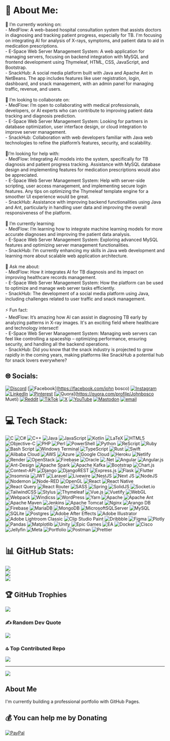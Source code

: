 # 💫 About Me:
🔭 I’m currently working on:<br>- MedFlow: A web-based hospital consultation system that assists doctors in diagnosing and tracking patient progress, especially for TB. I'm focusing on integrating AI for analysis of X-rays, symptoms, and patient data to aid in medication prescriptions.<br>- E-Space Web Server Management System: A web application for managing servers, focusing on backend integration with MySQL and frontend development using Thymeleaf, HTML, CSS, JavaScript, and Bootstrap.<br>- SnackHub: A social media platform built with Java and Apache Ant in NetBeans. The app includes features like user registration, login, dashboard, and snack management, with an admin panel for managing traffic, revenue, and users.<br><br>👯 I’m looking to collaborate on:<br>- MedFlow: I’m open to collaborating with medical professionals, developers, or AI experts who can contribute to improving patient data tracking and diagnosis prediction.<br>- E-Space Web Server Management System: Looking for partners in database optimization, user interface design, or cloud integration to improve server management.<br>- SnackHub: Collaboration with web developers familiar with Java web technologies to refine the platform’s features, security, and scalability.<br><br>🤝I’m looking for help with:<br>- MedFlow: Integrating AI models into the system, specifically for TB diagnosis and patient progress tracking. Assistance with MySQL database design and implementing features for medication prescriptions would also be appreciated.<br>- E-Space Web Server Management System: Help with server-side scripting, user access management, and implementing secure login features. Any tips on optimizing the Thymeleaf template engine for a smoother UI experience would be great.<br>- SnackHub: Assistance with improving backend functionalities using Java and Ant, particularly in handling user data and improving the overall responsiveness of the platform.<br><br>🌱 I’m currently learning:<br>- MedFlow: I’m learning how to integrate machine learning models for more accurate diagnoses and improving the patient data analysis.<br>- E-Space Web Server Management System: Exploring advanced MySQL features and optimizing server management functionalities.<br>- SnackHub: I’m currently enhancing my skills in Java web development and learning more about scalable web application architecture.<br><br>💬 Ask me about:<br>- MedFlow: How it integrates AI for TB diagnosis and its impact on improving healthcare records management.<br>- E-Space Web Server Management System: How the platform can be used to optimize and manage web server tasks efficiently.<br>- SnackHub: The development of a social media platform using Java, including challenges related to user traffic and snack management.<br><br>⚡ Fun fact:<br>- MedFlow: It’s amazing how AI can assist in diagnosing TB early by analyzing patterns in X-ray images. It's an exciting field where healthcare and technology intersect!<br>- E-Space Web Server Management System: Managing web servers can feel like controlling a spaceship – optimizing performance, ensuring security, and handling all the backend operations.<br>- SnackHub: Did you know that the snack industry is projected to grow rapidly in the coming years, making platforms like SnackHub a potential hub for snack lovers everywhere?


## 🌐 Socials:
[![Discord](https://img.shields.io/badge/Discord-%237289DA.svg?logo=discord&logoColor=white)](https://discord.gg/musetikisilu) [![Facebook](https://img.shields.io/badge/Facebook-%231877F2.svg?logo=Facebook&logoColor=white)](https://facebook.com/john bosco) [![Instagram](https://img.shields.io/badge/Instagram-%23E4405F.svg?logo=Instagram&logoColor=white)](https://instagram.com/techkenya_) [![LinkedIn](https://img.shields.io/badge/LinkedIn-%230077B5.svg?logo=linkedin&logoColor=white)](https://linkedin.com/in/johnboscokisilumueti) [![Pinterest](https://img.shields.io/badge/Pinterest-%23E60023.svg?logo=Pinterest&logoColor=white)](https://pinterest.com/muetijohnbosco35) [![Quora](https://img.shields.io/badge/Quora-%23B92B27.svg?logo=Quora&logoColor=white)](https://quora.com/profile/Johnbosco Mueti) [![Reddit](https://img.shields.io/badge/Reddit-%23FF4500.svg?logo=Reddit&logoColor=white)](https://reddit.com/user/muetikisilu) [![TikTok](https://img.shields.io/badge/TikTok-%23000000.svg?logo=TikTok&logoColor=white)](https://tiktok.com/@healthycommunity_) [![X](https://img.shields.io/badge/X-black.svg?logo=X&logoColor=white)](https://x.com/johnboscomueti) [![YouTube](https://img.shields.io/badge/YouTube-%23FF0000.svg?logo=YouTube&logoColor=white)](https://youtube.com/@muetikisilu) [![Mastodon](https://img.shields.io/badge/-MASTODON-%232B90D9?logo=mastodon&logoColor=white)](https://mastodon.social/@Kisilu) [![email](https://img.shields.io/badge/Email-D14836?logo=gmail&logoColor=white)](mailto:muetijohnbosco35@gmail.com) 

# 💻 Tech Stack:
![C](https://img.shields.io/badge/c-%2300599C.svg?style=for-the-badge&logo=c&logoColor=white) ![C#](https://img.shields.io/badge/c%23-%23239120.svg?style=for-the-badge&logo=csharp&logoColor=white) ![C++](https://img.shields.io/badge/c++-%2300599C.svg?style=for-the-badge&logo=c%2B%2B&logoColor=white) ![Java](https://img.shields.io/badge/java-%23ED8B00.svg?style=for-the-badge&logo=openjdk&logoColor=white) ![JavaScript](https://img.shields.io/badge/javascript-%23323330.svg?style=for-the-badge&logo=javascript&logoColor=%23F7DF1E) ![Kotlin](https://img.shields.io/badge/kotlin-%237F52FF.svg?style=for-the-badge&logo=kotlin&logoColor=white) ![LaTeX](https://img.shields.io/badge/latex-%23008080.svg?style=for-the-badge&logo=latex&logoColor=white) ![HTML5](https://img.shields.io/badge/html5-%23E34F26.svg?style=for-the-badge&logo=html5&logoColor=white) ![Objective-C](https://img.shields.io/badge/OBJECTIVE--C-%233A95E3.svg?style=for-the-badge&logo=apple&logoColor=white) ![PHP](https://img.shields.io/badge/php-%23777BB4.svg?style=for-the-badge&logo=php&logoColor=white) ![Perl](https://img.shields.io/badge/perl-%2339457E.svg?style=for-the-badge&logo=perl&logoColor=white) ![PowerShell](https://img.shields.io/badge/PowerShell-%235391FE.svg?style=for-the-badge&logo=powershell&logoColor=white) ![Python](https://img.shields.io/badge/python-3670A0?style=for-the-badge&logo=python&logoColor=ffdd54) ![ReScript](https://img.shields.io/badge/rescript-%2314162c?style=for-the-badge&logo=rescript&logoColor=e34c4c) ![Ruby](https://img.shields.io/badge/ruby-%23CC342D.svg?style=for-the-badge&logo=ruby&logoColor=white) ![Bash Script](https://img.shields.io/badge/bash_script-%23121011.svg?style=for-the-badge&logo=gnu-bash&logoColor=white) ![Windows Terminal](https://img.shields.io/badge/Windows%20Terminal-%234D4D4D.svg?style=for-the-badge&logo=windows-terminal&logoColor=white) ![TypeScript](https://img.shields.io/badge/typescript-%23007ACC.svg?style=for-the-badge&logo=typescript&logoColor=white) ![Rust](https://img.shields.io/badge/rust-%23000000.svg?style=for-the-badge&logo=rust&logoColor=white) ![Swift](https://img.shields.io/badge/swift-F54A2A?style=for-the-badge&logo=swift&logoColor=white) ![Alibaba Cloud](https://img.shields.io/badge/AlibabaCloud-%23FF6701.svg?style=for-the-badge&logo=alibabacloud&logoColor=white) ![AWS](https://img.shields.io/badge/AWS-%23FF9900.svg?style=for-the-badge&logo=amazon-aws&logoColor=white) ![Azure](https://img.shields.io/badge/azure-%230072C6.svg?style=for-the-badge&logo=microsoftazure&logoColor=white) ![Google Cloud](https://img.shields.io/badge/GoogleCloud-%234285F4.svg?style=for-the-badge&logo=google-cloud&logoColor=white) ![Heroku](https://img.shields.io/badge/heroku-%23430098.svg?style=for-the-badge&logo=heroku&logoColor=white) ![Netlify](https://img.shields.io/badge/netlify-%23000000.svg?style=for-the-badge&logo=netlify&logoColor=#00C7B7) ![Render](https://img.shields.io/badge/Render-%46E3B7.svg?style=for-the-badge&logo=render&logoColor=white) ![OpenStack](https://img.shields.io/badge/Openstack-%23f01742.svg?style=for-the-badge&logo=openstack&logoColor=white) ![Firebase](https://img.shields.io/badge/firebase-%23039BE5.svg?style=for-the-badge&logo=firebase) ![Oracle](https://img.shields.io/badge/Oracle-F80000?style=for-the-badge&logo=oracle&logoColor=white) ![.Net](https://img.shields.io/badge/.NET-5C2D91?style=for-the-badge&logo=.net&logoColor=white) ![Angular](https://img.shields.io/badge/angular-%23DD0031.svg?style=for-the-badge&logo=angular&logoColor=white) ![Angular.js](https://img.shields.io/badge/angular.js-%23E23237.svg?style=for-the-badge&logo=angularjs&logoColor=white) ![Ant-Design](https://img.shields.io/badge/-AntDesign-%230170FE?style=for-the-badge&logo=ant-design&logoColor=white) ![Apache Spark](https://img.shields.io/badge/Apache%20Spark-FDEE21?style=for-the-badge&logo=apachespark&logoColor=black) ![Apache Kafka](https://img.shields.io/badge/Apache%20Kafka-000?style=for-the-badge&logo=apachekafka) ![Bootstrap](https://img.shields.io/badge/bootstrap-%238511FA.svg?style=for-the-badge&logo=bootstrap&logoColor=white) ![Chart.js](https://img.shields.io/badge/chart.js-F5788D.svg?style=for-the-badge&logo=chart.js&logoColor=white) ![Context-API](https://img.shields.io/badge/Context--Api-000000?style=for-the-badge&logo=react) ![Django](https://img.shields.io/badge/django-%23092E20.svg?style=for-the-badge&logo=django&logoColor=white) ![DjangoREST](https://img.shields.io/badge/DJANGO-REST-ff1709?style=for-the-badge&logo=django&logoColor=white&color=ff1709&labelColor=gray) ![Express.js](https://img.shields.io/badge/express.js-%23404d59.svg?style=for-the-badge&logo=express&logoColor=%2361DAFB) ![Flask](https://img.shields.io/badge/flask-%23000.svg?style=for-the-badge&logo=flask&logoColor=white) ![Flutter](https://img.shields.io/badge/Flutter-%2302569B.svg?style=for-the-badge&logo=Flutter&logoColor=white) ![Insomnia](https://img.shields.io/badge/Insomnia-black?style=for-the-badge&logo=insomnia&logoColor=5849BE) ![JWT](https://img.shields.io/badge/JWT-black?style=for-the-badge&logo=JSON%20web%20tokens) ![Laravel](https://img.shields.io/badge/laravel-%23FF2D20.svg?style=for-the-badge&logo=laravel&logoColor=white) ![Livewire](https://img.shields.io/badge/livewire-%234e56a6.svg?style=for-the-badge&logo=livewire&logoColor=white) ![NestJS](https://img.shields.io/badge/nestjs-%23E0234E.svg?style=for-the-badge&logo=nestjs&logoColor=white) ![Next JS](https://img.shields.io/badge/Next-black?style=for-the-badge&logo=next.js&logoColor=white) ![NodeJS](https://img.shields.io/badge/node.js-6DA55F?style=for-the-badge&logo=node.js&logoColor=white) ![Nodemon](https://img.shields.io/badge/NODEMON-%23323330.svg?style=for-the-badge&logo=nodemon&logoColor=%BBDEAD) ![Node-RED](https://img.shields.io/badge/Node--RED-%238F0000.svg?style=for-the-badge&logo=node-red&logoColor=white) ![OpenGL](https://img.shields.io/badge/OpenGL-%23FFFFFF.svg?style=for-the-badge&logo=opengl) ![React](https://img.shields.io/badge/react-%2320232a.svg?style=for-the-badge&logo=react&logoColor=%2361DAFB) ![React Native](https://img.shields.io/badge/react_native-%2320232a.svg?style=for-the-badge&logo=react&logoColor=%2361DAFB) ![React Query](https://img.shields.io/badge/-React%20Query-FF4154?style=for-the-badge&logo=react%20query&logoColor=white) ![React Router](https://img.shields.io/badge/React_Router-CA4245?style=for-the-badge&logo=react-router&logoColor=white) ![SASS](https://img.shields.io/badge/SASS-hotpink.svg?style=for-the-badge&logo=SASS&logoColor=white) ![Spring](https://img.shields.io/badge/spring-%236DB33F.svg?style=for-the-badge&logo=spring&logoColor=white) ![SolidJS](https://img.shields.io/badge/SolidJS-2c4f7c?style=for-the-badge&logo=solid&logoColor=c8c9cb) ![Socket.io](https://img.shields.io/badge/Socket.io-black?style=for-the-badge&logo=socket.io&badgeColor=010101) ![TailwindCSS](https://img.shields.io/badge/tailwindcss-%2338B2AC.svg?style=for-the-badge&logo=tailwind-css&logoColor=white) ![Stylus](https://img.shields.io/badge/stylus-%23ff6347.svg?style=for-the-badge&logo=stylus&logoColor=white) ![Thymeleaf](https://img.shields.io/badge/Thymeleaf-%23005C0F.svg?style=for-the-badge&logo=Thymeleaf&logoColor=white) ![Vue.js](https://img.shields.io/badge/vue.js-%2335495e.svg?style=for-the-badge&logo=vuedotjs&logoColor=%234FC08D) ![Vuetify](https://img.shields.io/badge/Vuetify-1867C0?style=for-the-badge&logo=vuetify&logoColor=AEDDFF) ![WebGL](https://img.shields.io/badge/WebGL-990000?logo=webgl&logoColor=white&style=for-the-badge) ![Webpack](https://img.shields.io/badge/webpack-%238DD6F9.svg?style=for-the-badge&logo=webpack&logoColor=black) ![Windicss](https://img.shields.io/badge/windicss-48B0F1.svg?style=for-the-badge&logo=windi-css&logoColor=white) ![WordPress](https://img.shields.io/badge/WordPress-%23117AC9.svg?style=for-the-badge&logo=WordPress&logoColor=white) ![Yarn](https://img.shields.io/badge/yarn-%232C8EBB.svg?style=for-the-badge&logo=yarn&logoColor=white) ![Apache](https://img.shields.io/badge/apache-%23D42029.svg?style=for-the-badge&logo=apache&logoColor=white) ![Apache Ant](https://img.shields.io/badge/Apache%20Ant-A81C7D?style=for-the-badge&logo=Apache%20Ant&logoColor=white) ![Apache Maven](https://img.shields.io/badge/Apache%20Maven-C71A36?style=for-the-badge&logo=Apache%20Maven&logoColor=white) ![Jenkins](https://img.shields.io/badge/jenkins-%232C5263.svg?style=for-the-badge&logo=jenkins&logoColor=white) ![Apache Tomcat](https://img.shields.io/badge/apache%20tomcat-%23F8DC75.svg?style=for-the-badge&logo=apache-tomcat&logoColor=black) ![Nginx](https://img.shields.io/badge/nginx-%23009639.svg?style=for-the-badge&logo=nginx&logoColor=white) ![Arango DB](https://img.shields.io/badge/ArangoDB-DDE072?style=for-the-badge&logo=arangodb&logoColor=white) ![Firebase](https://img.shields.io/badge/firebase-a08021?style=for-the-badge&logo=firebase&logoColor=ffcd34) ![MariaDB](https://img.shields.io/badge/MariaDB-003545?style=for-the-badge&logo=mariadb&logoColor=white) ![MongoDB](https://img.shields.io/badge/MongoDB-%234ea94b.svg?style=for-the-badge&logo=mongodb&logoColor=white) ![MicrosoftSQLServer](https://img.shields.io/badge/Microsoft%20SQL%20Server-CC2927?style=for-the-badge&logo=microsoft%20sql%20server&logoColor=white) ![MySQL](https://img.shields.io/badge/mysql-4479A1.svg?style=for-the-badge&logo=mysql&logoColor=white) ![SQLite](https://img.shields.io/badge/sqlite-%2307405e.svg?style=for-the-badge&logo=sqlite&logoColor=white) ![Postgres](https://img.shields.io/badge/postgres-%23316192.svg?style=for-the-badge&logo=postgresql&logoColor=white) ![Adobe After Effects](https://img.shields.io/badge/Adobe%20After%20Effects-9999FF.svg?style=for-the-badge&logo=Adobe%20After%20Effects&logoColor=white) ![Adobe Illustrator](https://img.shields.io/badge/adobe%20illustrator-%23FF9A00.svg?style=for-the-badge&logo=adobe%20illustrator&logoColor=white) ![Adobe Lightroom Classic](https://img.shields.io/badge/Adobe%20Lightroom%20Classic-31A8FF.svg?style=for-the-badge&logo=Adobe%20Lightroom%20Classic&logoColor=white) ![Clip Studio Paint](https://img.shields.io/badge/ClipStudioPaint-%23CFD3D3.svg?style=for-the-badge&logo=ClipStudioPaint&logoColor=white) ![Dribbble](https://img.shields.io/badge/Dribbble-EA4C89?style=for-the-badge&logo=dribbble&logoColor=white) ![Figma](https://img.shields.io/badge/figma-%23F24E1E.svg?style=for-the-badge&logo=figma&logoColor=white) ![Plotly](https://img.shields.io/badge/Plotly-%233F4F75.svg?style=for-the-badge&logo=plotly&logoColor=white) ![Pandas](https://img.shields.io/badge/pandas-%23150458.svg?style=for-the-badge&logo=pandas&logoColor=white) ![Matplotlib](https://img.shields.io/badge/Matplotlib-%23ffffff.svg?style=for-the-badge&logo=Matplotlib&logoColor=black) ![Unity](https://img.shields.io/badge/unity-%23000000.svg?style=for-the-badge&logo=unity&logoColor=white) ![Epic Games](https://img.shields.io/badge/epicgames-%23313131.svg?style=for-the-badge&logo=epicgames&logoColor=white) ![EA](https://img.shields.io/badge/ea-%23000000.svg?style=for-the-badge&logo=ea&logoColor=white) ![Docker](https://img.shields.io/badge/docker-%230db7ed.svg?style=for-the-badge&logo=docker&logoColor=white) ![Cisco](https://img.shields.io/badge/cisco-%23049fd9.svg?style=for-the-badge&logo=cisco&logoColor=black) ![Jellyfin](https://img.shields.io/badge/jellyfin-%23000B25.svg?style=for-the-badge&logo=Jellyfin&logoColor=00A4DC) ![Meta](https://img.shields.io/badge/Meta-%230467DF.svg?style=for-the-badge&logo=Meta&logoColor=white) ![Portfolio](https://img.shields.io/badge/Portfolio-%23000000.svg?style=for-the-badge&logo=firefox&logoColor=#FF7139) ![Postman](https://img.shields.io/badge/Postman-FF6C37?style=for-the-badge&logo=postman&logoColor=white) ![Prettier](https://img.shields.io/badge/prettier-%23F7B93E.svg?style=for-the-badge&logo=prettier&logoColor=black)
# 📊 GitHub Stats:
![](https://github-readme-stats.vercel.app/api?username=kisilumueti&theme=shadow_blue&hide_border=false&include_all_commits=true&count_private=false)<br/>
![](https://nirzak-streak-stats.vercel.app/?user=kisilumueti&theme=shadow_blue&hide_border=false)<br/>
![](https://github-readme-stats.vercel.app/api/top-langs/?username=kisilumueti&theme=shadow_blue&hide_border=false&include_all_commits=true&count_private=false&layout=compact)

## 🏆 GitHub Trophies
![](https://github-profile-trophy.vercel.app/?username=kisilumueti&theme=radical&no-frame=false&no-bg=true&margin-w=4)

### ✍️ Random Dev Quote
![](https://quotes-github-readme.vercel.app/api?type=vetical&theme=radical)

### 🔝 Top Contributed Repo
![](https://github-contributor-stats.vercel.app/api?username=kisilumueti&limit=5&theme=dark&combine_all_yearly_contributions=true)

---
[![](https://visitcount.itsvg.in/api?id=kisilumueti&icon=8&color=3)](https://visitcount.itsvg.in)

## About Me
I'm currently building a professional portfolio with GitHub Pages.

  ## 💰 You can help me by Donating
  [![PayPal](https://img.shields.io/badge/PayPal-00457C?style=for-the-badge&logo=paypal&logoColor=white)](https://paypal.me/muetijohnbosco35@gmail.com) 

  
<!-- Proudly created with GPRM ( https://gprm.itsvg.in ) -->
